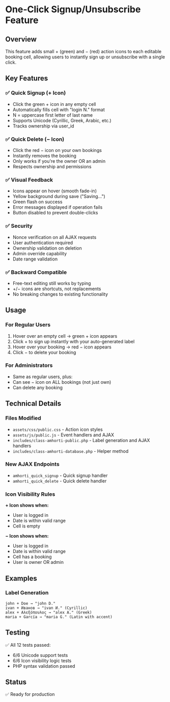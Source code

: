 # One-Click Signup/Unsubscribe Feature

## Overview
This feature adds small + (green) and − (red) action icons to each editable booking cell, allowing users to instantly sign up or unsubscribe with a single click.

## Key Features

### ✅ Quick Signup (+ Icon)
- Click the green + icon in any empty cell
- Automatically fills cell with "login N." format
- N = uppercase first letter of last name
- Supports Unicode (Cyrillic, Greek, Arabic, etc.)
- Tracks ownership via user_id

### ✅ Quick Delete (− Icon)
- Click the red − icon on your own bookings
- Instantly removes the booking
- Only works if you're the owner OR an admin
- Respects ownership and permissions

### ✅ Visual Feedback
- Icons appear on hover (smooth fade-in)
- Yellow background during save ("Saving...")
- Green flash on success
- Error messages displayed if operation fails
- Button disabled to prevent double-clicks

### ✅ Security
- Nonce verification on all AJAX requests
- User authentication required
- Ownership validation on deletion
- Admin override capability
- Date range validation

### ✅ Backward Compatible
- Free-text editing still works by typing
- +/− icons are shortcuts, not replacements
- No breaking changes to existing functionality

## Usage

### For Regular Users
1. Hover over an empty cell → green + icon appears
2. Click + to sign up instantly with your auto-generated label
3. Hover over your booking → red − icon appears
4. Click − to delete your booking

### For Administrators
- Same as regular users, plus:
- Can see − icon on ALL bookings (not just own)
- Can delete any booking

## Technical Details

### Files Modified
- `assets/css/public.css` - Action icon styles
- `assets/js/public.js` - Event handlers and AJAX
- `includes/class-amhorti-public.php` - Label generation and AJAX handlers
- `includes/class-amhorti-database.php` - Helper method

### New AJAX Endpoints
- `amhorti_quick_signup` - Quick signup handler
- `amhorti_quick_delete` - Quick delete handler

### Icon Visibility Rules

**+ Icon shows when:**
- User is logged in
- Date is within valid range
- Cell is empty

**− Icon shows when:**
- User is logged in
- Date is within valid range
- Cell has a booking
- User is owner OR admin

## Examples

### Label Generation
```
john + Doe → "john D."
ivan + Иванов → "ivan И." (Cyrillic)
alex + Αλεξόπουλος → "alex Α." (Greek)
maria + García → "maria G." (Latin with accent)
```

## Testing
✅ All 12 tests passed:
- 6/6 Unicode support tests
- 6/6 Icon visibility logic tests
- PHP syntax validation passed

## Status
✅ Ready for production

